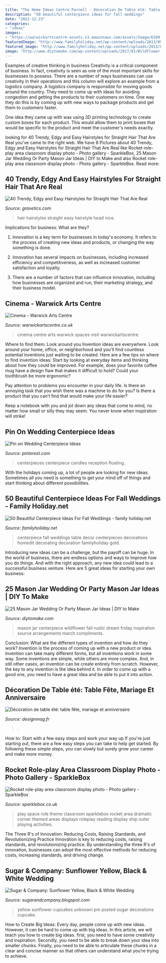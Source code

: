 ```yaml
---
title: "The Home Ideas Centre Parnell - Décoration De Table été: Table Fête, Mariage Et Anniversaire"
description: "50 beautiful centerpiece ideas for fall weddings"
date: "2022-12-23"
categories:
- "ideas"
images:
- "https://warwickartscentre-assets.s3.amazonaws.com/assets/Image/6399-fitandcrop-890x502.jpg"
featuredImage: "http://www.familyholiday.net/wp-content/uploads/2013/09/50-Beautiful-Centerpiece-Ideas-For-Fall-Weddings_39.jpg"
featured_image: "http://www.familyholiday.net/wp-content/uploads/2013/09/50-Beautiful-Centerpiece-Ideas-For-Fall-Weddings_39.jpg"
image: "http://www.diytomake.com/wp-content/uploads/2017/01/Wildflower-Mason-Jar-Centerpiece.jpg"
---
```



Examples of creative thinking in business
Creativity is a critical component of business. In fact, creativity is seen as one of the most important skills for businesses to possess. There are a number of ways businesses can use creativity in their operations and this column will explore an example from a logistics company. 
A logistics company is responsible for moving goods around the country. They need to come up with ideas for avoiding congestion and getting the products to their customers on time. One way they do this is by coming up with new ways to package products and get them to customers faster.

One idea they came up with was using 3D printing technology to create custom boxes for each product. This would allow them to print boxes that would be specific to the product and meet the customer's needs exactly.

	

		
looking for 40 Trendy, Edgy and Easy Hairstyles for Straight Hair That Are Real you've came to the right web. We have 8 Pictures about 40 Trendy, Edgy and Easy Hairstyles for Straight Hair That Are Real like Rocket role-play area classroom display photo - Photo gallery - SparkleBox, 25 Mason Jar Wedding Or Party Mason Jar Ideas | DIY to Make and also Rocket role-play area classroom display photo - Photo gallery - SparkleBox. Read more:
		
    
## 40 Trendy, Edgy And Easy Hairstyles For Straight Hair That Are Real

<img loading=lazy src="https://www.gravetics.com/wp-content/uploads/2017/05/Nice-Hairstyle-Idea.jpg" onerror="this.onerror=null;this.src='https://tse1.mm.bing.net/th?id=OIP.2wmndAb8tq2vnOsw3aHblQHaLJ&amp;pid=15.1';" alt="40 Trendy, Edgy and Easy Hairstyles for Straight Hair That Are Real">

_Source: gravetics.com_

>hair hairstyles straight easy hairstyle head nice. 

	

Implications for business: What are they?
1. Innovation is a key term for businesses in today's economy. It refers to the process of creating new ideas and products, or changing the way something is done.
2. Innovation has several impacts on businesses, including increased efficiency and competitiveness, as well as increased customer satisfaction and loyalty.

3. There are a number of factors that can influence innovation, including how businesses are organized and run, their marketing strategy, and their business model.

    
## Cinema - Warwick Arts Centre

<img loading=lazy src="https://warwickartscentre-assets.s3.amazonaws.com/assets/Image/6399-fitandcrop-890x502.jpg" onerror="this.onerror=null;this.src='https://tse4.mm.bing.net/th?id=OIP.3GN9O4YknEe6DMiOMRC9agHaEL&amp;pid=15.1';" alt="Cinema - Warwick Arts Centre">

_Source: warwickartscentre.co.uk_

>cinema centre arts warwick spaces visit warwickartscentre. 

	

Where to find them: Look around you
Invention ideas are everywhere. Look around your home, office, or neighborhood and you’ll find countless potential inventions just waiting to be created. Here are a few tips on where to find invention ideas:
Start by looking at everyday items and thinking about how they could be improved. For example, does your favorite coffee mug have a design flaw that makes it difficult to hold? Could your toothbrush be more ergonomic?

Pay attention to problems you encounter in your daily life. Is there an annoying task that you wish there was a machine to do for you? Is there a product that you can’t find that would make your life easier?

Keep a notebook with you and jot down any ideas that come to mind, no matter how small or silly they may seem. You never know when inspiration will strike!

    
## Pin On Wedding Centerpiece Ideas

<img loading=lazy src="https://i.pinimg.com/736x/71/c6/4f/71c64f15c4b479b08abdef9c92eb63f4--floating-candles-wedding-wedding-reception-centerpieces.jpg" onerror="this.onerror=null;this.src='https://tse1.mm.bing.net/th?id=OIP.cyj2NYb84Fjlx0n6uvxd-gHaLG&amp;pid=15.1';" alt="Pin on Wedding Centerpiece Ideas">

_Source: pinterest.com_

>centerpieces centerpiece candles reception floating. 

	

With the holidays coming up, a lot of people are looking for new ideas. Sometimes all you need is something to get your mind off of things and start thinking about different possibilities. 

    
## 50 Beautiful Centerpiece Ideas For Fall Weddings - Family Holiday.net

<img loading=lazy src="http://www.familyholiday.net/wp-content/uploads/2013/09/50-Beautiful-Centerpiece-Ideas-For-Fall-Weddings_39.jpg" onerror="this.onerror=null;this.src='https://tse2.mm.bing.net/th?id=OIP.4puhQsy0f0nUf8vKHV20CQHaLH&amp;pid=15.1';" alt="50 Beautiful Centerpiece Ideas For Fall Weddings - family holiday.net">

_Source: familyholiday.net_

>centerpiece fall weddings table decor centerpieces decorations homedit decorating decoration familyholiday gold. 

	

Introducing new ideas can be a challenge, but the payoff can be huge. In the world of business, there are endless options and ways to improve how you do things. And with the right approach, any new idea could lead to a successful business venture. Here are 5 great ideas for starting your own business: 

    
## 25 Mason Jar Wedding Or Party Mason Jar Ideas | DIY To Make

<img loading=lazy src="http://www.diytomake.com/wp-content/uploads/2017/01/Wildflower-Mason-Jar-Centerpiece.jpg" onerror="this.onerror=null;this.src='https://tse4.mm.bing.net/th?id=OIP.OZv2VqVml2HafHIqrNFnEAHaLH&amp;pid=15.1';" alt="25 Mason Jar Wedding Or Party Mason Jar Ideas | DIY to Make">

_Source: diytomake.com_

>mason jar centerpiece wildflower fall rustic dream friday inspiration source arrangements march compliments. 

	

Conclusion: What are the different types of invention and how do they work?
Invention is the process of coming up with a new product or idea. Invention can take many different forms, but all inventions work in some way. Some inventions are simple, while others are more complex. And, in still other cases, an invention can be create entirely from scratch. However, the key to any invention is the idea behind it. In order to come up with a good one, you need to have a great idea and be able to put it into action.

    
## Décoration De Table été: Table Fête, Mariage Et Anniversaire

<img loading=lazy src="https://designmag.fr/wp-content/uploads/2015/05/décoration-de-table-mariage-ete.jpg" onerror="this.onerror=null;this.src='https://tse2.mm.bing.net/th?id=OIP.vkAq8a1vTlYwk1op4CzojQHaLH&amp;pid=15.1';" alt="Décoration de table été: table fête, mariage et anniversaire">

_Source: designmag.fr_

>. 

	

How to: Start with a few easy steps and work your way up
If you're just starting out, there are a few easy steps you can take to help get started. By following these simple steps, you can slowly but surely grow your career and make more money.

    
## Rocket Role-play Area Classroom Display Photo - Photo Gallery - SparkleBox

<img loading=lazy src="http://www.sparklebox.co.uk/gallery/gal666-670/_wp_generated/pp2d13a4df_02.jpg" onerror="this.onerror=null;this.src='https://tse4.mm.bing.net/th?id=OIP.Q-8Hgj1cTt9pGKDcJmZGTwHaFj&amp;pid=15.1';" alt="Rocket role-play area classroom display photo - Photo gallery - SparkleBox">

_Source: sparklebox.co.uk_

>play space role theme classroom sparklebox rocket area dramatic corner themed areas displays roleplay reading display ship outer playing activities. 

	

The Three R's of Innovation: Reducing Costs, Raising Standards, and Revolutionizing Practice
Innovation is key to reducing costs, raising standards, and revolutionizing practice. By understanding the three R's of innovation, businesses can adopt the most effective methods for reducing costs, increasing standards, and driving change.

    
## Sugar &amp; Company: Sunflower Yellow, Black &amp; White Wedding

<img loading=lazy src="http://3.bp.blogspot.com/-17jQ2iiTsbs/T_kfzXpJbTI/AAAAAAAAAv0/AXj855dZirk/s1600/Sunflower+Wedding7.jpg" onerror="this.onerror=null;this.src='https://tse2.mm.bing.net/th?id=OIP.SIS5aGouGp_LO3Gifs8jlwHaLI&amp;pid=15.1';" alt="Sugar &amp; Company: Sunflower Yellow, Black &amp; White Wedding">

_Source: sugarandcompany.blogspot.com_

>yellow sunflower cupcakes unknown pm posted sugar decorations cupcake. 

	

How to Create Big Ideas:
Every day, people come up with new ideas. However, it can be hard to come up with big ideas. In this article, we will teach you how to create big ideas. first, you need to have some creativity and inspiration. Secondly, you need to be able to break down your idea into smaller chunks. Finally, you need to be able to articulate these chunks in a clear and concise manner so that others can understand what you’re trying to achieve.

